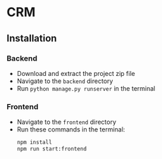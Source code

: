 # CRM

## Installation 

### Backend

* Download and extract the project zip file
* Navigate to the `backend` directory
* Run `python manage.py runserver` in the terminal

### Frontend

* Navigate to the `frontend` directory
* Run these commands in the terminal:
    ```bash
    npm install
    npm run start:frontend
